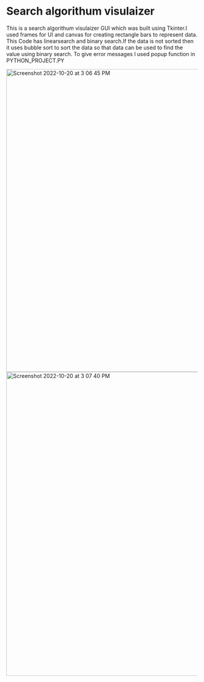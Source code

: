# Search algorithum visulaizer

This is a search algorithum visulaizer GUI which was built using Tkinter.I used frames for UI and canvas for creating rectangle bars to represent data.
This Code has linearsearch and binary search.If the data is not sorted then it uses bubble sort to sort the data so that data can be used to find the value using binary search.
To give error messages I used popup function in PYTHON_PROJECT.PY

<img width="795" alt="Screenshot 2022-10-20 at 3 06 45 PM" src="https://user-images.githubusercontent.com/96576837/196913857-431d1a88-83cf-4e98-a473-5a5d17524baa.png">
<img width="798" alt="Screenshot 2022-10-20 at 3 07 40 PM" src="https://user-images.githubusercontent.com/96576837/196916076-6d558d41-0527-4515-9a69-a751b33065da.png">
